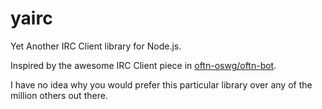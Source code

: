 # yairc

Yet Another IRC Client library for Node.js.

Inspired by the awesome IRC Client piece in
[oftn-oswg/oftn-bot](https://github.com/oftn-oswg/oftn-bot/blob/master/lib/irc/client.js).

I have no idea why you would prefer this particular library over any of the million others out there.
